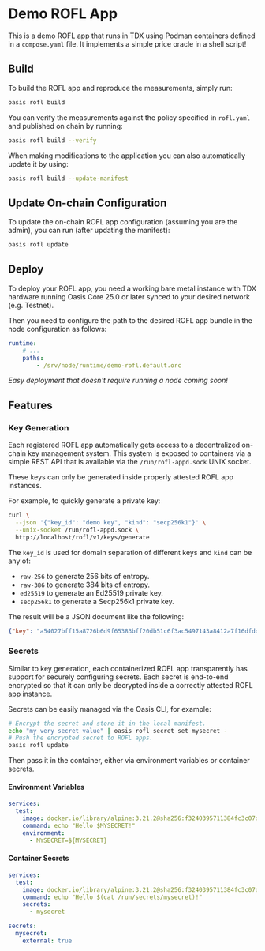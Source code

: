# Demo ROFL App

This is a demo ROFL app that runs in TDX using Podman containers defined in a
`compose.yaml` file. It implements a simple price oracle in a shell script!

## Build

To build the ROFL app and reproduce the measurements, simply run:

```sh
oasis rofl build
```

You can verify the measurements against the policy specified in `rofl.yaml` and
published on chain by running:

```sh
oasis rofl build --verify
```

When making modifications to the application you can also automatically update
it by using:

```sh
oasis rofl build --update-manifest
```

## Update On-chain Configuration

To update the on-chain ROFL app configuration (assuming you are the admin), you
can run (after updating the manifest):

```sh
oasis rofl update
```

## Deploy

To deploy your ROFL app, you need a working bare metal instance with TDX
hardware running Oasis Core 25.0 or later synced to your desired network
(e.g. Testnet).

Then you need to configure the path to the desired ROFL app bundle in the node
configuration as follows:
```yaml
runtime:
    # ...
    paths:
        - /srv/node/runtime/demo-rofl.default.orc
```

_Easy deployment that doesn't require running a node coming soon!_

## Features

### Key Generation

Each registered ROFL app automatically gets access to a decentralized on-chain
key management system. This system is exposed to containers via a simple REST
API that is available via the `/run/rofl-appd.sock` UNIX socket.

These keys can only be generated inside properly attested ROFL app instances.

For example, to quickly generate a private key:

```sh
curl \
  --json '{"key_id": "demo key", "kind": "secp256k1"}' \
  --unix-socket /run/rofl-appd.sock \
  http://localhost/rofl/v1/keys/generate
```

The `key_id` is used for domain separation of different keys and `kind` can be
any of:

* `raw-256` to generate 256 bits of entropy.
* `raw-386` to generate 384 bits of entropy.
* `ed25519` to generate an Ed25519 private key.
* `secp256k1` to generate a Secp256k1 private key.

The result will be a JSON document like the following:

```json
{"key": "a54027bff15a8726b6d9f65383bff20db51c6f3ac5497143a8412a7f16dfdda9"}
```

### Secrets

Similar to key generation, each containerized ROFL app transparently has support
for securely configuring secrets. Each secret is end-to-end encrypted so that it
can only be decrypted inside a correctly attested ROFL app instance.

Secrets can be easily managed via the Oasis CLI, for example:

```sh
# Encrypt the secret and store it in the local manifest.
echo "my very secret value" | oasis rofl secret set mysecret -
# Push the encrypted secret to ROFL apps.
oasis rofl update
```

Then pass it in the container, either via environment variables or container
secrets.

#### Environment Variables

```yaml
services:
  test:
    image: docker.io/library/alpine:3.21.2@sha256:f3240395711384fc3c07daa46cbc8d73aa5ba25ad1deb97424992760f8cb2b94
    command: echo "Hello $MYSECRET!"
    environment:
      - MYSECRET=${MYSECRET}
```

#### Container Secrets

```yaml
services:
  test:
    image: docker.io/library/alpine:3.21.2@sha256:f3240395711384fc3c07daa46cbc8d73aa5ba25ad1deb97424992760f8cb2b94
    command: echo "Hello $(cat /run/secrets/mysecret)!"
    secrets:
      - mysecret

secrets:
  mysecret:
    external: true
```

